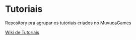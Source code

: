 # Tutoriais
Repository pra agrupar os tutoriais criados no MuvucaGames

[Wiki de Tutoriais](https://github.com/MuvucaGames/Tutoriais/wiki)
